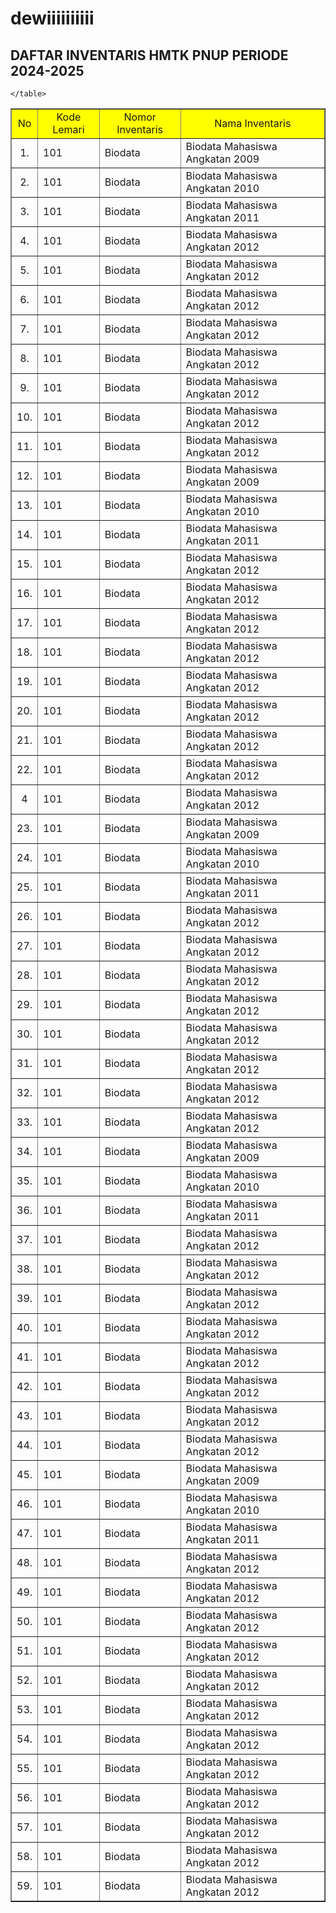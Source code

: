 # dewiiiiiiiiii
<html lang="en">
<head>
	<meta charset="UTF-8">
	<meta name="viewport" content="width=device-width, initial-scale=1.0">
	<title>KESEKRETARIATAN HMTK PNUP PERIODE 2024-2025</title>
</head>
<body>
	<h2>DAFTAR INVENTARIS HMTK PNUP PERIODE 2024-2025</h2>
	<table border="1" cellspacing="0" cellpadding="7px" width="80%" style="border-collapse: collapse ;">
		<tr bgcolor="yellow">
			<td align="center">No</td>
			<td align="center">Kode Lemari</td>
			<td align="center">Nomor Inventaris</td>
			<td align="center">Nama Inventaris</td>
		<tr>
			<td align="center">1.</td>
			<td>101</td>
			<TD>Biodata</TD>
			<td>Biodata Mahasiswa Angkatan 2009</td>
		<tr>
			<td align="center">2.</td>
			<td>101</td>
			<TD>Biodata</TD>
			<td>Biodata Mahasiswa Angkatan 2010</td>	
		</tr>
		<tr>
			<td align="center">3.</td>
			<td>101</td>
			<TD>Biodata</TD>
			<td>Biodata Mahasiswa Angkatan 2011</td>	
		</tr>
		<tr>
			<td align="center">4.</td>
			<td>101</td>
			<TD>Biodata</TD>
			<td>Biodata Mahasiswa Angkatan 2012</td>	
		</tr>
		<tr>
			<td align="center">5.</td>
			<td>101</td>
			<TD>Biodata</TD>
			<td>Biodata Mahasiswa Angkatan 2012</td>		
		</tr>
		<tr>
						<td align="center">6.</td>
			<td>101</td>
			<TD>Biodata</TD>
			<td>Biodata Mahasiswa Angkatan 2012</td>	
		</tr>
		<tr>
						<td align="center">7.</td>
			<td>101</td>
			<TD>Biodata</TD>
			<td>Biodata Mahasiswa Angkatan 2012</td>	
		</tr>
		<TR>
						<td align="center">8.</td>
			<td>101</td>
			<TD>Biodata</TD>
			<td>Biodata Mahasiswa Angkatan 2012</td>	
		</TR>
		<tr>
						<td align="center">9.</td>
			<td>101</td>
			<TD>Biodata</TD>
			<td>Biodata Mahasiswa Angkatan 2012</td>	
		</tr>
		<tr>
						<td align="center">10.</td>
			<td>101</td>
			<TD>Biodata</TD>
			<td>Biodata Mahasiswa Angkatan 2012</td>	
		</tr>
		<tr>
						<td align="center">11.</td>
			<td>101</td>
			<TD>Biodata</TD>
			<td>Biodata Mahasiswa Angkatan 2012</td>	
		</tr>
		<tr>
				<td align="center">12.</td>
			<td>101</td>
			<TD>Biodata</TD>
			<td>Biodata Mahasiswa Angkatan 2009</td>
		</tr>
		<tr>
			<td align="center">13.</td>
			<td>101</td>
			<TD>Biodata</TD>
			<td>Biodata Mahasiswa Angkatan 2010</td>	
		</tr>
		<tr>
			<td align="center">14.</td>
			<td>101</td>
			<TD>Biodata</TD>
			<td>Biodata Mahasiswa Angkatan 2011</td>	
		</tr>
		<tr>
			<td align="center">15.</td>
			<td>101</td>
			<TD>Biodata</TD>
			<td>Biodata Mahasiswa Angkatan 2012</td>	
		</tr>
		<tr>
			<td align="center">16.</td>
			<td>101</td>
			<TD>Biodata</TD>
			<td>Biodata Mahasiswa Angkatan 2012</td>		
		</tr>
		<tr>
						<td align="center">17.</td>
			<td>101</td>
			<TD>Biodata</TD>
			<td>Biodata Mahasiswa Angkatan 2012</td>	
		</tr>
		<tr>
						<td align="center">18.</td>
			<td>101</td>
			<TD>Biodata</TD>
			<td>Biodata Mahasiswa Angkatan 2012</td>	
		</tr>
		<TR>
						<td align="center">19.</td>
			<td>101</td>
			<TD>Biodata</TD>
			<td>Biodata Mahasiswa Angkatan 2012</td>	
		</TR>
		<tr>
						<td align="center">20.</td>
			<td>101</td>
			<TD>Biodata</TD>
			<td>Biodata Mahasiswa Angkatan 2012</td>	
		</tr>
		<tr>
						<td align="center">21.</td>
			<td>101</td>
			<TD>Biodata</TD>
			<td>Biodata Mahasiswa Angkatan 2012</td>	
		</tr>
		<tr>
						<td align="center">22.</td>
			<td>101</td>
			<TD>Biodata</TD>
			<td>Biodata Mahasiswa Angkatan 2012</td>	
		</tr>
		<td align="center">4</td>
			<td>101</td>
			<TD>Biodata</TD>
			<td>Biodata Mahasiswa Angkatan 2012</td>	
		</tr>
		<tr>
				<td align="center">23.</td>
			<td>101</td>
			<TD>Biodata</TD>
			<td>Biodata Mahasiswa Angkatan 2009</td>
		</tr>
		<tr>
			<td align="center">24.</td>
			<td>101</td>
			<TD>Biodata</TD>
			<td>Biodata Mahasiswa Angkatan 2010</td>	
		</tr>
		<tr>
			<td align="center">25.</td>
			<td>101</td>
			<TD>Biodata</TD>
			<td>Biodata Mahasiswa Angkatan 2011</td>	
		</tr>
		<tr>
			<td align="center">26.</td>
			<td>101</td>
			<TD>Biodata</TD>
			<td>Biodata Mahasiswa Angkatan 2012</td>	
		</tr>
		<tr>
			<td align="center">27.</td>
			<td>101</td>
			<TD>Biodata</TD>
			<td>Biodata Mahasiswa Angkatan 2012</td>		
		</tr>
		<tr>
						<td align="center">28.</td>
			<td>101</td>
			<TD>Biodata</TD>
			<td>Biodata Mahasiswa Angkatan 2012</td>	
		</tr>
		<tr>
						<td align="center">29.</td>
			<td>101</td>
			<TD>Biodata</TD>
			<td>Biodata Mahasiswa Angkatan 2012</td>	
		</tr>
		<TR>
						<td align="center">30.</td>
			<td>101</td>
			<TD>Biodata</TD>
			<td>Biodata Mahasiswa Angkatan 2012</td>	
		</TR>
		<tr>
						<td align="center">31.</td>
			<td>101</td>
			<TD>Biodata</TD>
			<td>Biodata Mahasiswa Angkatan 2012</td>	
		</tr>
		<tr>
						<td align="center">32.</td>
			<td>101</td>
			<TD>Biodata</TD>
			<td>Biodata Mahasiswa Angkatan 2012</td>	
		</tr>
		<tr>
						<td align="center">33.</td>
			<td>101</td>
			<TD>Biodata</TD>
			<td>Biodata Mahasiswa Angkatan 2012</td>	
		</tr>
		<tr>
				<td align="center">34.</td>
			<td>101</td>
			<TD>Biodata</TD>
			<td>Biodata Mahasiswa Angkatan 2009</td>
		</tr>
		<tr>
			<td align="center">35.</td>
			<td>101</td>
			<TD>Biodata</TD>
			<td>Biodata Mahasiswa Angkatan 2010</td>	
		</tr>
		<tr>
			<td align="center">36.</td>
			<td>101</td>
			<TD>Biodata</TD>
			<td>Biodata Mahasiswa Angkatan 2011</td>	
		</tr>
		<tr>
			<td align="center">37.</td>
			<td>101</td>
			<TD>Biodata</TD>
			<td>Biodata Mahasiswa Angkatan 2012</td>	
		</tr>
		<tr>
			<td align="center">38.</td>
			<td>101</td>
			<TD>Biodata</TD>
			<td>Biodata Mahasiswa Angkatan 2012</td>		
		</tr>
		<tr>
						<td align="center">39.</td>
			<td>101</td>
			<TD>Biodata</TD>
			<td>Biodata Mahasiswa Angkatan 2012</td>	
		</tr>
		<tr>
						<td align="center">40.</td>
			<td>101</td>
			<TD>Biodata</TD>
			<td>Biodata Mahasiswa Angkatan 2012</td>	
		</tr>
		<TR>
						<td align="center">41.</td>
			<td>101</td>
			<TD>Biodata</TD>
			<td>Biodata Mahasiswa Angkatan 2012</td>	
		</TR>
		<tr>
						<td align="center">42.</td>
			<td>101</td>
			<TD>Biodata</TD>
			<td>Biodata Mahasiswa Angkatan 2012</td>	
		</tr>
		<tr>
						<td align="center">43.</td>
			<td>101</td>
			<TD>Biodata</TD>
			<td>Biodata Mahasiswa Angkatan 2012</td>	
		</tr>
		<tr>
						<td align="center">44.</td>
			<td>101</td>
			<TD>Biodata</TD>
			<td>Biodata Mahasiswa Angkatan 2012</td>	
		</tr>
		<tr>
				<td align="center">45.</td>
			<td>101</td>
			<TD>Biodata</TD>
			<td>Biodata Mahasiswa Angkatan 2009</td>
		</tr>
		<tr>
			<td align="center">46.</td>
			<td>101</td>
			<TD>Biodata</TD>
			<td>Biodata Mahasiswa Angkatan 2010</td>	
		</tr>
		<tr>
			<td align="center">47.</td>
			<td>101</td>
			<TD>Biodata</TD>
			<td>Biodata Mahasiswa Angkatan 2011</td>	
		</tr>
		<tr>
			<td align="center">48.</td>
			<td>101</td>
			<TD>Biodata</TD>
			<td>Biodata Mahasiswa Angkatan 2012</td>	
		</tr>
		<tr>
			<td align="center">49.</td>
			<td>101</td>
			<TD>Biodata</TD>
			<td>Biodata Mahasiswa Angkatan 2012</td>		
		</tr>
		<tr>
						<td align="center">50.</td>
			<td>101</td>
			<TD>Biodata</TD>
			<td>Biodata Mahasiswa Angkatan 2012</td>	
		</tr>
		<tr>
						<td align="center">51.</td>
			<td>101</td>
			<TD>Biodata</TD>
			<td>Biodata Mahasiswa Angkatan 2012</td>	
		</tr>
		<TR>
						<td align="center">52.</td>
			<td>101</td>
			<TD>Biodata</TD>
			<td>Biodata Mahasiswa Angkatan 2012</td>	
		</TR>
		<tr>
						<td align="center">53.</td>
			<td>101</td>
			<TD>Biodata</TD>
			<td>Biodata Mahasiswa Angkatan 2012</td>	
		</tr>
		<tr>
						<td align="center">54.</td>
			<td>101</td>
			<TD>Biodata</TD>
			<td>Biodata Mahasiswa Angkatan 2012</td>	
		</tr>
		<tr>
						<td align="center">55.</td>
			<td>101</td>
			<TD>Biodata</TD>
			<td>Biodata Mahasiswa Angkatan 2012</td>	
		</tr>
		<td align="center">56.</td>
			<td>101</td>
			<TD>Biodata</TD>
			<td>Biodata Mahasiswa Angkatan 2012</td>	
		</tr>
		<td align="center">57.</td>
			<td>101</td>
			<TD>Biodata</TD>
			<td>Biodata Mahasiswa Angkatan 2012</td>	
		</tr>
		<td align="center">58.</td>
			<td>101</td>
			<TD>Biodata</TD>
			<td>Biodata Mahasiswa Angkatan 2012</td>	
		</tr>
		<td align="center">59.</td>
			<td>101</td>
			<TD>Biodata</TD>
			<td>Biodata Mahasiswa Angkatan 2012</td>	

	</table>
</body>
</html>
